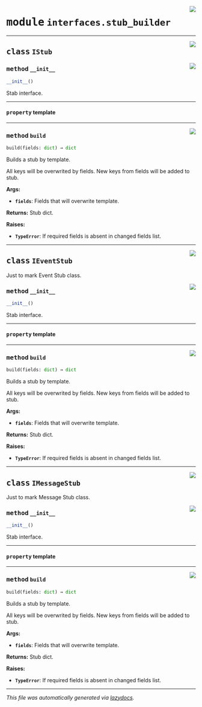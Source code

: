 <!-- markdownlint-disable -->

<a href="../../th2_data_services/interfaces/stub_builder.py#L0"><img align="right" style="float:right;" src="https://img.shields.io/badge/-source-cccccc?style=flat-square"></a>

# <kbd>module</kbd> `interfaces.stub_builder`






---

<a href="../../th2_data_services/interfaces/stub_builder.py#L20"><img align="right" style="float:right;" src="https://img.shields.io/badge/-source-cccccc?style=flat-square"></a>

## <kbd>class</kbd> `IStub`




<a href="../../th2_data_services/interfaces/stub_builder.py#L26"><img align="right" style="float:right;" src="https://img.shields.io/badge/-source-cccccc?style=flat-square"></a>

### <kbd>method</kbd> `__init__`

```python
__init__()
```

Stab interface. 


---

#### <kbd>property</kbd> template







---

<a href="../../th2_data_services/interfaces/stub_builder.py#L63"><img align="right" style="float:right;" src="https://img.shields.io/badge/-source-cccccc?style=flat-square"></a>

### <kbd>method</kbd> `build`

```python
build(fields: dict) → dict
```

Builds a stub by template. 

All keys will be overwrited by fields. New keys from fields will be added to stub. 



**Args:**
 
 - <b>`fields`</b>:  Fields that will overwrite template. 



**Returns:**
 Stub dict. 



**Raises:**
 
 - <b>`TypeError`</b>:  If required fields is absent in changed fields list. 


---

<a href="../../th2_data_services/interfaces/stub_builder.py#L87"><img align="right" style="float:right;" src="https://img.shields.io/badge/-source-cccccc?style=flat-square"></a>

## <kbd>class</kbd> `IEventStub`
Just to mark Event Stub class. 

<a href="../../th2_data_services/interfaces/stub_builder.py#L26"><img align="right" style="float:right;" src="https://img.shields.io/badge/-source-cccccc?style=flat-square"></a>

### <kbd>method</kbd> `__init__`

```python
__init__()
```

Stab interface. 


---

#### <kbd>property</kbd> template







---

<a href="../../th2_data_services/interfaces/stub_builder.py#L63"><img align="right" style="float:right;" src="https://img.shields.io/badge/-source-cccccc?style=flat-square"></a>

### <kbd>method</kbd> `build`

```python
build(fields: dict) → dict
```

Builds a stub by template. 

All keys will be overwrited by fields. New keys from fields will be added to stub. 



**Args:**
 
 - <b>`fields`</b>:  Fields that will overwrite template. 



**Returns:**
 Stub dict. 



**Raises:**
 
 - <b>`TypeError`</b>:  If required fields is absent in changed fields list. 


---

<a href="../../th2_data_services/interfaces/stub_builder.py#L94"><img align="right" style="float:right;" src="https://img.shields.io/badge/-source-cccccc?style=flat-square"></a>

## <kbd>class</kbd> `IMessageStub`
Just to mark Message Stub class. 

<a href="../../th2_data_services/interfaces/stub_builder.py#L26"><img align="right" style="float:right;" src="https://img.shields.io/badge/-source-cccccc?style=flat-square"></a>

### <kbd>method</kbd> `__init__`

```python
__init__()
```

Stab interface. 


---

#### <kbd>property</kbd> template







---

<a href="../../th2_data_services/interfaces/stub_builder.py#L63"><img align="right" style="float:right;" src="https://img.shields.io/badge/-source-cccccc?style=flat-square"></a>

### <kbd>method</kbd> `build`

```python
build(fields: dict) → dict
```

Builds a stub by template. 

All keys will be overwrited by fields. New keys from fields will be added to stub. 



**Args:**
 
 - <b>`fields`</b>:  Fields that will overwrite template. 



**Returns:**
 Stub dict. 



**Raises:**
 
 - <b>`TypeError`</b>:  If required fields is absent in changed fields list. 




---

_This file was automatically generated via [lazydocs](https://github.com/ml-tooling/lazydocs)._
